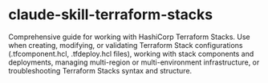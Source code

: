 # claude-skill-terraform-stacks
 Comprehensive guide for working with HashiCorp Terraform Stacks. Use when creating, modifying, or validating Terraform Stack configurations (.tfcomponent.hcl, .tfdeploy.hcl files), working with stack components and deployments, managing multi-region or multi-environment infrastructure, or troubleshooting Terraform Stacks syntax and structure.
